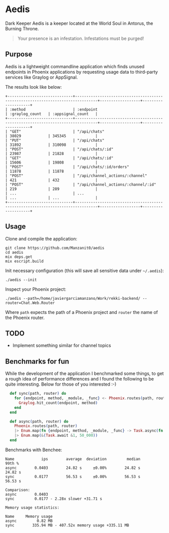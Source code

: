 # Aedis

Dark Keeper Aedis is a keeper located at the World Soul in Antorus, the Burning Throne.

> Your presence is an infestation. Infestations must be purged!

## Purpose

Aedis is a lightweight commandline application which finds unused endpoints in
Phoenix applications by requesting usage data to third-party services like
Graylog or AppSignal.

The results look like below:

```
+-----------------------------+--------------------------------------------------------------------------------+------------------+--------------------+
| :method                     | :endpoint                                                                      | :graylog_count   | :appsignal_count   |
+-----------------------------+--------------------------------------------------------------------------------+------------------+--------------------+
| "GET"                       | "/api/chats"                                                                   | 38029            | 345345             |
| "PUT"                       | "/api/chats"                                                                   | 31892            | 310098             |
| "POST"                      | "/api/chats/:id"                                                               | 23987            | 21828              |
| "GET"                       | "/api/chats/:id"                                                               | 15606            | 19808              |
| "POST"                      | "/api/chats/:id/orders"                                                        | 11878            | 11878              |
| "POST"                      | "/api/channel_actions/:channel"                                                | 421              | 432                |
| "POST"                      | "/api/channel_actions/:channel/:id"                                            | 219              | 289                |
| ...                         | ...                                                                            | ...              | ...                |
+-----------------------------+--------------------------------------------------------------------------------+------------------+--------------------+

```

## Usage

Clone and compile the application:

```
git clone https://github.com/Manzanit0/aedis
cd aedis
mix deps.get
mix escript.build
```

Init necessary configuration (this will save all sensitive data under `~/.aedis`):

```shell script
./aedis --init
```

Inspect your Phoenix project:

```shell script
./aedis --path=/home/javiergarciamanzano/Work/rekki-backend/ --router=Chat.Web.Router
```

Where `path` expects the path of a Phoenix project and `router` the name of the Phoenix router.

## TODO

- Implement something similar for channel topics

## Benchmarks for fun

While the development of the application I benchmarked some things, to get a rough idea of performance
differences and I found the following to be quite interesting. Below for those of you interested :-)

```elixir
  def sync(path, router) do
    for {endpoint, method, _module, _func} <- Phoenix.routes(path, router) do
      Graylog.hit_count(endpoint, method)
    end
  end

  def async(path, router) do
    Phoenix.routes(path, router)
    |> Enum.map(fn {endpoint, method, _module, _func} -> Task.async(fn -> Graylog.hit_count(endpoint, method) end) end)
    |> Enum.map(&(Task.await &1, 50_000))
  end
```

Benchmarks with Benchee:

```
Name            ips        average  deviation         median         99th %
async        0.0403        24.82 s     ±0.00%        24.82 s        24.82 s
sync         0.0177        56.53 s     ±0.00%        56.53 s        56.53 s

Comparison: 
async        0.0403
sync         0.0177 - 2.28x slower +31.71 s

Memory usage statistics:

Name     Memory usage
async         0.82 MB
sync        335.94 MB - 407.52x memory usage +335.11 MB
```
